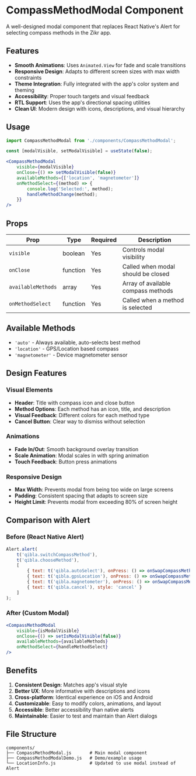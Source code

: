 # CompassMethodModal Component

A well-designed modal component that replaces React Native's Alert for selecting compass methods in the Zikr app.

## Features

- **Smooth Animations**: Uses `Animated.View` for fade and scale transitions
- **Responsive Design**: Adapts to different screen sizes with max width constraints
- **Theme Integration**: Fully integrated with the app's color system and theming
- **Accessibility**: Proper touch targets and visual feedback
- **RTL Support**: Uses the app's directional spacing utilities
- **Clean UI**: Modern design with icons, descriptions, and visual hierarchy

## Usage

```jsx
import CompassMethodModal from './components/CompassMethodModal';

const [modalVisible, setModalVisible] = useState(false);

<CompassMethodModal
    visible={modalVisible}
    onClose={() => setModalVisible(false)}
    availableMethods={['location', 'magnetometer']}
    onMethodSelect={(method) => {
        console.log('Selected:', method);
        handleMethodChange(method);
    }}
/>
```

## Props

| Prop | Type | Required | Description |
|------|------|----------|-------------|
| `visible` | boolean | Yes | Controls modal visibility |
| `onClose` | function | Yes | Called when modal should be closed |
| `availableMethods` | array | Yes | Array of available compass methods |
| `onMethodSelect` | function | Yes | Called when a method is selected |

## Available Methods

- `'auto'` - Always available, auto-selects best method
- `'location'` - GPS/Location based compass
- `'magnetometer'` - Device magnetometer sensor

## Design Features

### Visual Elements
- **Header**: Title with compass icon and close button
- **Method Options**: Each method has an icon, title, and description
- **Visual Feedback**: Different colors for each method type
- **Cancel Button**: Clear way to dismiss without selection

### Animations
- **Fade In/Out**: Smooth background overlay transition
- **Scale Animation**: Modal scales in with spring animation
- **Touch Feedback**: Button press animations

### Responsive Design
- **Max Width**: Prevents modal from being too wide on large screens
- **Padding**: Consistent spacing that adapts to screen size
- **Height Limit**: Prevents modal from exceeding 80% of screen height

## Comparison with Alert

### Before (React Native Alert)
```jsx
Alert.alert(
    t('qibla.switchCompassMethod'),
    t('qibla.chooseMethod'),
    [
        { text: t('qibla.autoSelect'), onPress: () => onSwapCompassMethod('auto') },
        { text: t('qibla.gpsLocation'), onPress: () => onSwapCompassMethod('location') },
        { text: t('qibla.magnetometer'), onPress: () => onSwapCompassMethod('magnetometer') },
        { text: t('qibla.cancel'), style: 'cancel' }
    ]
);
```

### After (Custom Modal)
```jsx
<CompassMethodModal
    visible={isModalVisible}
    onClose={() => setIsModalVisible(false)}
    availableMethods={availableMethods}
    onMethodSelect={handleMethodSelect}
/>
```

## Benefits

1. **Consistent Design**: Matches app's visual style
2. **Better UX**: More informative with descriptions and icons
3. **Cross-platform**: Identical experience on iOS and Android
4. **Customizable**: Easy to modify colors, animations, and layout
5. **Accessible**: Better accessibility than native alerts
6. **Maintainable**: Easier to test and maintain than Alert dialogs

## File Structure

```
components/
├── CompassMethodModal.js       # Main modal component
├── CompassMethodModalDemo.js   # Demo/example usage
└── LocationInfo.js             # Updated to use modal instead of Alert
```

